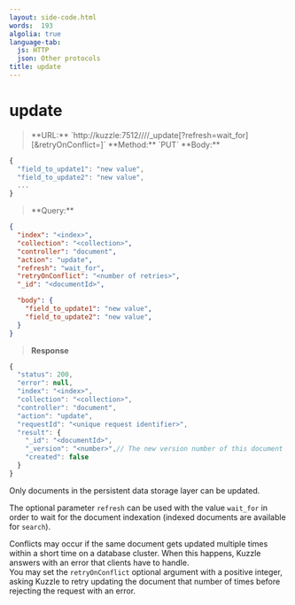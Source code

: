```yaml
---
layout: side-code.html
words:  193
algolia: true
language-tab:
  js: HTTP
  json: Other protocols
title: update
---
```


# update


<blockquote class="js">
<p>
**URL:** `http://kuzzle:7512/<index>/<collection>/<documentId>/_update[?refresh=wait_for][&retryOnConflict=<retries>]`  
**Method:** `PUT`  
**Body:**
</p>
</blockquote>


```js
{
  "field_to_update1": "new value",
  "field_to_update2": "new value",
  ...
}
```


<blockquote class="json">
<p>
**Query:**
</p>
</blockquote>


```json
{
  "index": "<index>",
  "collection": "<collection>",
  "controller": "document",
  "action": "update",
  "refresh": "wait_for",
  "retryOnConflict": "<number of retries>",
  "_id": "<documentId>",

  "body": {
    "field_to_update1": "new value",
    "field_to_update2": "new value",
  }
}
```

>**Response**

```javascript
{
  "status": 200,
  "error": null,
  "index": "<index>",
  "collection": "<collection>",
  "controller": "document",
  "action": "update",
  "requestId": "<unique request identifier>",
  "result": {
    "_id": "<documentId>",
    "_version": "<number>",// The new version number of this document
    "created": false
  }
}
```

Only documents in the persistent data storage layer can be updated.

The optional parameter `refresh` can be used
with the value `wait_for` in order to wait for the document indexation (indexed documents are available for `search`).

Conflicts may occur if the same document gets updated multiple times within a short time on a database cluster. When this happens, Kuzzle answers with an error that clients have to handle.  
You may set the `retryOnConflict` optional argument with a positive integer, asking Kuzzle to retry updating the document that number of times before rejecting the request with an error.
